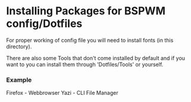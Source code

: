 # Installing Packages for BSPWM config/Dotfiles

For proper working of config file you will need to install fonts (in this directory).

There are also some Tools that don't come installed by default and if you want to you can install them through 'Dotfiles/Tools' or yourself.

### Example

Firefox - Webbrowser
Yazi    - CLI File Manager

